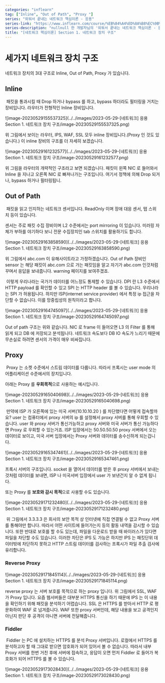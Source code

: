```yaml
---
categories: "inflearn"
tag: ["Inline", "Out of Path", "Proxy "]
series: "외워서 끝내는 네트워크 핵심이론 - 응용"
series-link: "https://www.inflearn.com/course/%EB%84%A4%ED%8A%B8%EC%9B%8C%ED%81%AC-%ED%95%B5%EC%8B%AC%EC%9D%B4%EB%A1%A0-%EC%9D%91%EC%9A%A9/dashboard"
series-description: "nullnull 한 개발자님의 '외워서 끝내는 네트워크 핵심이론 - 응용' 강의입니다"
title: "[네트워크 핵심이론] Section 1. 네트워크 장치 구조"
---
```


# 세가지 네트워크 장치 구조

네트워크 장치의 3대 구조로 Inline, Out of Path, Proxy 가 있습니다. 

## Inline

​	패킷을 통과시킬 때 Drop 하거나 bypass 를 하고, bypass 하더라도 필터링을 거치는 장비입니다. 라우터가 전형적인 Inline 장비입니다.

![image-20230529155537325](../../images/2023-05-29-[네트워크] 응용 Section 1. 네트워크 장치 구조/image-20230529155537325.png)

위 그림에서 보이는 라우터, IPS, WAF, SSL 모두 inline 장비입니다.(Proxy 인 것도 있습니다.) 이 inline 장비의 구조를 더 자세히 보겠습니다.

![image-20230529161232577](../../images/2023-05-29-[네트워크] 응용 Section 1. 네트워크 장치 구조/image-20230529161232577.png)

위 그림을 라우터의 개략적인 구조라고 보면 되겠습니다. 패킷이 왼쪽 NIC 로 들어와서 Inline 을 지나고 오른쪽 NIC 로 빠져나가는 구조입니다. 여기서 정책에 의해 Drop 되거나, bypass 하거나 필터링됩니.



## Out of Path

​	패킷을 읽고 인지하는 네트워크 센서입니다. ReadOnly 이며 장애 대응 센서, 탭 스위치 등이 있습니다. 

센서는 주로 패킷 수집 장비이며 L2 수준에서는 port mirroring 이 있습니다. 미러링 자체가 부하를 야기하다 보니 전문 수집장치인 tab 스위치를 활용하기도 합니다.

![image-20230529163858590](../../images/2023-05-29-[네트워크] 응용 Section 1. 네트워크 장치 구조/image-20230529163858590.png)

위 그림에서 abc.com 이 유해사이트라고 가정하겠습니다. Out of Path 장비인 sensor 는 해당 패킷이 abc.com 으로 가는 패킷임을 알고 자기가 abc.com 인것처럼 꾸며서 응답을 보내줍니다. warning 페이지를 보여주겠죠.

​	이렇게 우리나라는 국가가 데이터를 어느정도 통제할 수 있습니다. DPI 란 L3 수준에서 HTTP payload 를 확인할 수 있고 SPI 는 HTTP header 를 볼 수 있습니다. 우리나라는 SPI 가 허용됩니다. 하지만 ISP(internet service provider) 에서 특정 ip 접근을 차단할 수 없습니다. 이를 망중립성의 원칙이라고 합니다.

![image-20230529164745097](../../images/2023-05-29-[네트워크] 응용 Section 1. 네트워크 장치 구조/image-20230529164745097.png)

Out of path 구조는 위와 같습니다. NIC 로 frame 이 들어오면 L3 의 Filter 를 통해 읽게 되고 DB 에 저장되고 분석됩니다. 네트워크 속도보다 DB IO 속도가 느리기 때문에 무손실로 하려면 센서의 가격이 매우 비싸집니다.



## Proxy 

​	Proxy 는 소켓 수준에서 스트림 데이터를 다룹니다. 따라서 프록시는 user mode 의 어플리케이션 수준에서의 장치입니다.

아래는 Proxy 를 **우회목적**으로 사용하는 예시입니다.

![image-20230529165040698](../../images/2023-05-29-[네트워크] 응용 Section 1. 네트워크 장치 구조/image-20230529165040698.png)

​	만약에 ISP 가 오른쪽에 있는 미국 서버(10.10.10.20 ) 를 차단했다면 어떻게 접속할까요? user 는 컴퓨터에서 proxy 서버의 ip 를 설정해서 proxy 서버를 통해 우회할 수 있습니다. user 와 proxy 서버가 통신가능하고 proxy 서버와 미국 서버가 통신 가능하다면 Proxy 로 우회할 수 있는거죠. ISP 입장에서는 50.50.50.50 proxy 서버에서 오는 데이터로 보이고, 미국 서버 입장에서는 Proxy 서버와 데이터를 송수신하게 되는겁니다.

![image-20230529165347461](../../images/2023-05-29-[네트워크] 응용 Section 1. 네트워크 장치 구조/image-20230529165347461.png)

프록시 서버의 구조입니다. socket 을 열어서 데이터를 받은 후 proxy 서버에서 보내는 것처럼 데이터를 보내면, ISP 나 미국서버 입장에서 user 가 보낸건지 알 수 없게 됩니다.

또는 Proxy 를 **보호와 감시 목적**으로 사용할 수도 있습니다. 

![image-20230529171232480](../../images/2023-05-29-[네트워크] 응용 Section 1. 네트워크 장치 구조/image-20230529171232480.png)

​	위 그림에서 3.3.3.3 은 회사의 보안 목적 상 인터넷에 직접 연결될 수 없고 Proxy 서버를 통해야만 합니다. 따라서 어떤 사이트에 들어가는지 등의 활동 내역을 감시할 수 있습니다. 또한 반대로 보호를 할 수도 있는데, 파일을 다운로드 받을 때 바이러스가 있다면 파일을 차단할 수도 있습니다. 이러한 차단은 IPS 도 가능은 하지만 IPS 는 패킷단위 데이터밖에 차단하지 못하고 HTTP 스트림 데이터를 검사하는 프록시가 파일 추출 검사에 유리합니다.

### Reverse Proxy

![image-20230529171845114](../../images/2023-05-29-[네트워크] 응용 Section 1. 네트워크 장치 구조/image-20230529171845114.png)

reverse proxy 는 서버 보호를 목적으로 하는 proxy 입니다. 위 그림에서 SSL, WAF 가 Proxy 입니다. 요즘 웹서버들은 대부분 HTTPS 통신을 하기 때문에 IPS 는 이 내용을 확인하기 위해 패킷을 분석하기 어렵습니다. SSL 은 HTTPS 를 받아서 HTTP 로 평문화하여 WAF 로 넘겨줍니다. WAF 또한 proxy 서버인데, 해당 내용을 보고 공격인지 아닌지 판단 후 공격이 아니면 서버에 전달해줍니다.

### Fiddler

​	Fiddler 는 PC 에 설치하는 HTTPS 를 분석 Proxy 서버입니다. 로컬에서 HTTPS 를 분석하고자 할 때 그대로 받으면 암호화가 되어 있어서 볼 수 없습니다. 따라서 내부 Proxy 서버를 한번 거친 후에 서버에 접속하고, 응답이 오면 먼저 Fiddler 로 들어가 복호화가 되어 HTTPS 를 볼 수 있습니다.

![image-20230529173028430](../../images/2023-05-29-[네트워크] 응용 Section 1. 네트워크 장치 구조/image-20230529173028430.png)
